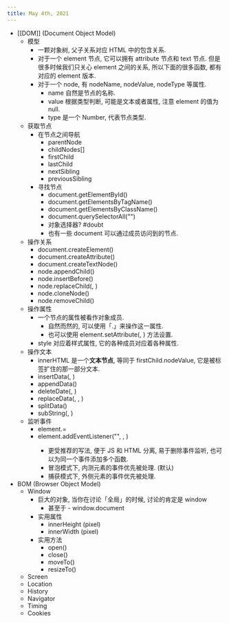 ```yaml
---
title: May 4th, 2021
---
```


- [[DOM]] (Document Object Model)
	- 模型
		- 一颗对象树, 父子关系对应 HTML 中的包含关系.
		- 对于一个 element 节点, 它可以拥有 attribute 节点和 text 节点.
		  但是很多时候我们只关心 element 之间的关系, 所以下面的很多函数, 都有对应的 element 版本.
		- 对于一个 node, 有 nodeName, nodeValue, nodeType 等属性.
			- name 自然是节点的名称.
			- value 根据类型判断, 可能是文本或者属性, 注意 element 的值为 null.
			- type 是一个 Number, 代表节点类型.
	- 获取节点
		- 在节点之间导航
			- parentNode
			- childNodes[<number>]
			- firstChild
			- lastChild
			- nextSibling
			- previousSibling
		- 寻找节点
			- document.getElementById(<id>)
			- document.getElementsByTagName(<name>)
			- document.getElementsByClassName(<name>)
			- document.querySelectorAll("<Selector>")
			- 对象选择器? #doubt
			- 也有一些 document 可以通过成员访问到的节点.
	- 操作关系
		- document.createElement(<tag>)
		- document.createAttribute(<attribute>)
		- document.createTextNode(<text>)
		- node.appendChild(<node>)
		- node.insertBefore(<node>)
		- node.replaceChild(<newNode>, <oldNode>)
		- node.cloneNode(<cloneAll>)
		- node.removeChild(<node>)
	- 操作属性
		- 一个节点的属性被看作对象成员.
			- 自然而然的, 可以使用「.」来操作这一属性.
			- 也可以使用 element.setAttribute(<attribute>, <value>) 方法设置.
		- style 对应着样式属性, 它的各种成员对应着各种属性.
	- 操作文本
		- innerHTML 是一个**文本节点**, 等同于 firstChild.nodeValue, 它是被标签扩住的那一部分文本.
		- insertData(<offset>, <text>)
		- appendData(<text>)
		- deleteDate(<offset>, <number>)
		- replaceData(<offset>, <number>, <text>)
		- splitData(<offset>)
		- subString(<offset>, <number>)
	- 监听事件
		- element.<event>=<function>
		- element.addEventListener("<event>", <function>, <useCapture>)
			- 更受推荐的写法, 便于 JS 和 HTML 分离, 易于删除事件监听, 也可以为同一个事件添加多个函数.
			- 冒泡模式下, 内测元素的事件优先被处理. (默认)
			- 捕获模式下, 外侧元素的事件优先被处理.
- BOM (Browser Object Model)
	- Window
		- 巨大的对象, 当你在讨论「全局」的时候, 讨论的肯定是 window
			- 甚至于 - window.document
		- 实用属性
			- innerHeight (pixel)
			- innerWidth (pixel)
		- 实用方法
			- open()
			- close()
			- moveTo()
			- resizeTo()
	- Screen
	- Location
	- History
	- Navigator
	- Timing
	- Cookies